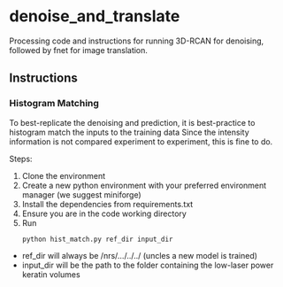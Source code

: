 # denoise_and_translate
Processing code and instructions for running 3D-RCAN for denoising, followed by fnet for image translation.

## Instructions
### Histogram Matching
To best-replicate the denoising and prediction, it is best-practice to histogram match the inputs to the training data
Since the intensity information is not compared experiment to experiment, this is fine to do.

Steps: 
1. Clone the environment 
2. Create a new python environment with your preferred environment manager (we suggest miniforge)
3. Install the dependencies from requirements.txt
4. Ensure you are in the code working directory
5. Run 
    ```
    python hist_match.py ref_dir input_dir
 * ref_dir will always be /nrs/…/../../ (uncles a new model is trained)
 * input_dir will be the path to the folder containing the low-laser power keratin volumes
    ```
